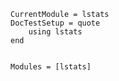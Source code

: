 ```@meta
CurrentModule = lstats
DocTestSetup = quote
    using lstats
end
```
```@contents
```
```@autodocs
Modules = [lstats]
```
